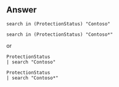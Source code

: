## Answer

```
search in (ProtectionStatus) "Contoso"

search in (ProtectionStatus) "Contoso*"
```
or
```
ProtectionStatus
| search "Contoso"

ProtectionStatus
| search "Contoso*"

```